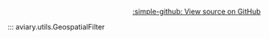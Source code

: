 <div style="text-align: right;" markdown>

[:simple-github: View source on GitHub][GitHub]

  [GitHub]: https://github.com/geospaitial-lab/aviary/blob/main/aviary/utils/coordinates_filter.py

</div>

::: aviary.utils.GeospatialFilter
